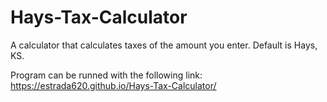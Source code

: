 # Hays-Tax-Calculator
A calculator that calculates taxes of the amount you enter. Default is Hays, KS.

Program can be runned with the following link: https://estrada620.github.io/Hays-Tax-Calculator/
